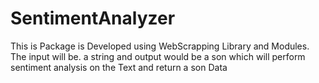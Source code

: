 # SentimentAnalyzer
This is Package is Developed using WebScrapping  Library and Modules. The input will be. a string and output would be a son which will perform sentiment analysis on the Text and return a son Data
